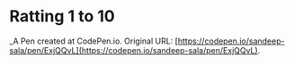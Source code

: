 # Ratting 1 to 10
 _A Pen created at CodePen.io. Original URL: [https://codepen.io/sandeep-sala/pen/ExjQQvL](https://codepen.io/sandeep-sala/pen/ExjQQvL).

 